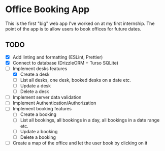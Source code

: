 # Office Booking App

This is the first "big" web app I've worked on at my first internship. The point of the app is to allow users to book offices for future dates.

## TODO

- [x] Add linting and formatting (ESLint, Prettier)
- [x] Connect to database (DrizzleORM + Turso SQLite)
- [ ] Implement desks features
    - [x] Create a desk
    - [ ] List all desks, one desk, booked desks on a date etc.
    - [ ] Update a desk
    - [ ] Delete a desk
- [ ] Implement server data validation
- [ ] Implement Authentication/Authorization
- [ ] Implement booking features
    - [ ] Create a booking
    - [ ] List all bookings, all bookings in a day, all bookings in a date range etc.
    - [ ] Update a booking
    - [ ] Delete a booking
- [ ] Create a map of the office and let the user book by clicking on it
